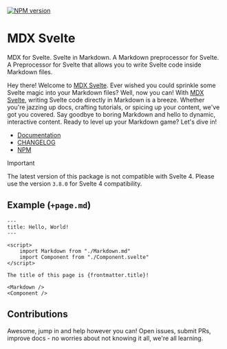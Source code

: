 [![NPM version](https://img.shields.io/npm/v/mdx-svelte?style=for-the-badge&label=NPM&color=%23cb0000)](https://npmjs.com/package/mdx-svelte "View on NPM")

# MDX Svelte

MDX for Svelte. Svelte in Markdown. A Markdown preprocessor for Svelte. A Preprocessor for Svelte that allows you to write Svelte code inside Markdown files.

Hey there! Welcome to [MDX Svelte](https://mdx-svelte.vercel.app). Ever wished you could sprinkle some Svelte magic into your Markdown files? Well, now you can! With [MDX Svelte](https://mdx-svelte.vercel.app), writing Svelte code directly in Markdown is a breeze. Whether you're jazzing up docs, crafting tutorials, or spicing up your content, we've got you covered. Say goodbye to boring Markdown and hello to dynamic, interactive content. Ready to level up your Markdown game? Let's dive in!

-   [Documentation](https://mdx-svelte.vercel.app)
-   [CHANGELOG](https://mdx-svelte.vercel.app/changelog)
-   [NPM](https://npmjs.com/package/mdx-svelte)

> [!IMPORTANT]
> The latest version of this package is not compatible with Svelte 4. Please use the version `3.8.0` for Svelte 4 compatibility.

## Example (`+page.md`)

```
---
title: Hello, World!
---

<script>
    import Markdown from "./Markdown.md"
    import Component from "./Component.svelte"
</script>

The title of this page is {frontmatter.title}!

<Markdown />
<Component />
```

## Contributions

Awesome, jump in and help however you can! Open issues, submit PRs, improve docs - no worries about not knowing it all, we're all learning.
